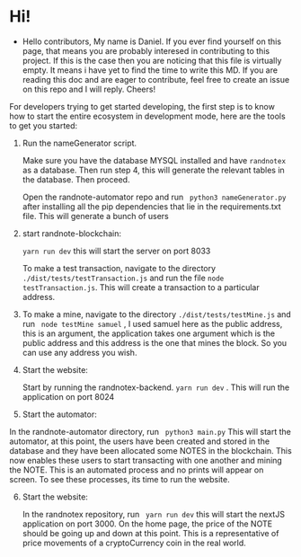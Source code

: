 # Hi!

- Hello contributors, My name is Daniel. If you ever find yourself on this page, that means you are probably interesed in contributing to this project. If this is the case then you are noticing that this file is virtually empty. It means i have yet to find the time to write this MD. If you are reading this doc and are eager to contribute, feel free to create an issue on this repo and I will reply. Cheers!

For developers trying to get started developing, the first step is to know how to start the entire ecosystem in development mode, here are the tools to get you started:



1. Run the nameGenerator script. 

   Make sure you have the database MYSQL installed and have ```randnotex``` as a database. Then run step 4, this will generate the relevant tables in the database. Then proceed.

   Open the randnote-automator repo and run ``` python3 nameGenerator.py``` after installing all the pip dependencies that lie in the requirements.txt file. This will generate a bunch of users 

2. start randnote-blockchain:

   ```yarn run dev``` this will start the server on port 8033

   To make a test transaction, navigate to the directory ```  ./dist/tests/testTransaction.js ```  and run the file ``` node testTransaction.js ```. This will create a transaction to a particular address.

3. To make a mine, navigate to the directory ```./dist/tests/testMine.js``` and run ``` node testMine samuel``` , I used samuel here as the public address, this is an argument, the application takes one argument which is the public address and this address is the one that mines the block. So you can use any address you wish.

4. Start the website:

   Start by running the randnotex-backend. ```yarn run dev``` . This will run the application on port 8024

5.  Start the automator:

   In the randnote-automator directory, run ``` python3 main.py``` This will start the automator, at this point, the users have been created and stored in the database and they have been allocated some NOTES in the blockchain. This now enables these users to start transacting with one another and mining the NOTE. This is an automated process and no prints will appear on screen. To see these processes, its time to run the website.

6. Start the website:

   In the randnotex repository, run ``` yarn run dev``` this will start the nextJS application on port 3000. On the home page, the price of the NOTE should be going up and down at this point. This is a representative of price movements of a cryptoCurrency coin in the real world.

   
